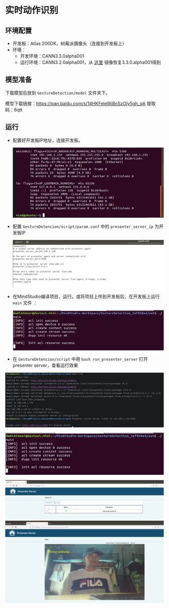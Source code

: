 # 实时动作识别

## 环境配置

- 开发板：Atlas 200DK，树莓派摄像头（连接到开发板上）
- 环境：
  - 开发环境：CANN3.3.0alpha001
  - 运行环境：CANN3.2.0alpha001，从 [这里](https://gitee.com/ascend/samples/wikis/Atlas200dk%E8%BF%90%E8%A1%8C%E7%8E%AF%E5%A2%83%E6%90%AD%E5%BB%BA--%E7%94%A8%E9%95%9C%E5%83%8F%E6%81%A2%E5%A4%8D%E7%9A%84%E6%96%B9%E5%BC%8F?sort_id=3706490) 镜像恢复3.3.0.alpha001得到

## 模型准备

下载模型后放到 `GestureDetection/model` 文件夹下。

模型下载链接：https://pan.baidu.com/s/14HKFeIeWjBnSzOly5gh_qA 
		提取码：6qtt 

## 运行

- 配置好开发板IP地址，连接开发板。

  <img src="./figures/1.png" alt="1" style="zoom: 80%;" />

- 配置 `GestureDetencion/script/param.conf` 中的 `presenter_server_ip` 为开发板IP

  <img src="./figures/3.png" alt="3" style="zoom:80%;" />

- 在MindStudio编译项目，运行。或将项目上传到开发板后，在开发板上运行 `main` 文件 ：

  <img src="./figures/4.png" alt="4" style="zoom:80%;" />

- 在 `GestureDetencion/script` 中用 `bash run_presenter_server` 打开 presenter server，查看运行效果

<img src="./figures/2.png" alt="2" style="zoom:80%;" />

![4](./figures/4.png)

<img src="./figures/5.png" alt="6" style="zoom:80%;" />

<img src="./figures/6.png" alt="6" style="zoom:80%;" />

